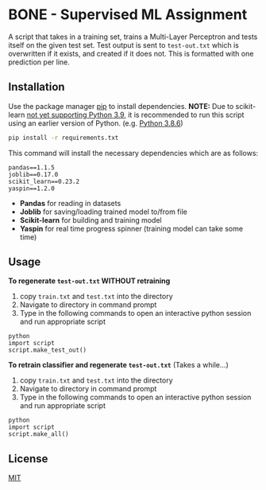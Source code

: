 # BONE - Supervised ML Assignment

A script that takes in a training set, trains a Multi-Layer Perceptron and tests itself on the given test set. Test output is sent to `test-out.txt` which is overwritten if it exists, and created if it does not. This is formatted with one prediction per line.

## Installation

Use the package manager [pip](https://pip.pypa.io/en/stable/) to install dependencies. **NOTE:** Due to scikit-learn [not yet supporting Python 3.9](https://github.com/scikit-learn/scikit-learn/issues/18621#issuecomment-708957810), it is recommended to run this script using an earlier version of Python. (e.g. [Python 3.8.6](https://www.python.org/downloads/release/python-386/))

```bash
pip install -r requirements.txt
```

This command will install the necessary dependencies which are as follows:
````
pandas==1.1.5
joblib==0.17.0
scikit_learn==0.23.2
yaspin==1.2.0
````
* **Pandas** for reading in datasets
* **Joblib** for saving/loading trained model to/from file
* **Scikit-learn** for building and training model
* **Yaspin** for real time progress spinner (training model can take some time)


## Usage
**To regenerate `test-out.txt` WITHOUT retraining**
1. copy `train.txt` and `test.txt` into the directory
2. Navigate to directory in command prompt
3. Type in the following commands to open an interactive python session and run appropriate script
 ````
python
import script
script.make_test_out()
````

**To retrain classifier and regenerate `test-out.txt`**
(Takes a while...)
1. copy `train.txt` and `test.txt` into the directory
2. Navigate to directory in command prompt
3. Type in the following commands to open an interactive python session and run appropriate script
 ````
python
import script
script.make_all()
````



## License
[MIT](https://choosealicense.com/licenses/mit/)